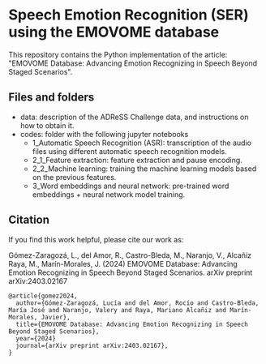 # Speech Emotion Recognition (SER) using the EMOVOME database
This repository contains the Python implementation of the article: "EMOVOME Database: Advancing Emotion Recognizing in Speech Beyond Staged Scenarios".

## Files and folders
* data: description of the ADReSS Challenge data, and instructions on how to obtain it.
* codes: folder with the following jupyter notebooks
  * 1_Automatic Speech Recognition (ASR): transcription of the audio files using different automatic speech recognition models.
  * 2_1_Feature extraction: feature extraction and pause encoding. 
  * 2_2_Machine learning: training the machine learning models based on the previous features.
  * 3_Word embeddings and neural network: pre-trained word embeddings + neural network model training.
<!-- * requirements.txt: required packages to be installed. -->

## Citation
If you find this work helpful, please cite our work as:

Gómez-Zaragozá, L., del Amor, R., Castro-Bleda, M., Naranjo, V., Alcañiz Raya, M., Marín-Morales, J. (2024) EMOVOME Database: Advancing Emotion Recognizing in Speech Beyond Staged Scenarios. arXiv preprint arXiv:2403.02167

```
@article{gomez2024,
  author={Gómez-Zaragozá, Lucía and del Amor, Rocío and Castro-Bleda, María José and Naranjo, Valery and Raya, Mariano Alcañiz and Marín-Morales, Javier},
  title={EMOVOME Database: Advancing Emotion Recognizing in Speech Beyond Staged Scenarios},
  year={2024}
  journal={arXiv preprint arXiv:2403.02167},
}
```
